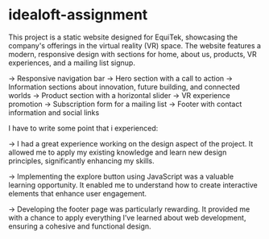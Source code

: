 # idealoft-assignment
This project is a static website designed for EquiTek, showcasing the company's offerings in the virtual reality (VR) space. The website features a modern, responsive design with sections for home, about us, products, VR experiences, and a mailing list signup.


-> Responsive navigation bar
-> Hero section with a call to action
-> Information sections about innovation, future building, and connected worlds
-> Product section with a horizontal slider
-> VR experience promotion
-> Subscription form for a mailing list
-> Footer with contact information and social links

I have to write some point that i experienced:

-> I had a great experience working on the design aspect of the project. It allowed me to apply my existing knowledge and learn new design principles, significantly enhancing my skills.

-> Implementing the explore button using JavaScript was a valuable learning opportunity. It enabled me to understand how to create interactive elements that enhance user engagement.

-> Developing the footer page was particularly rewarding. It provided me with a chance to apply everything I’ve learned about web development, ensuring a cohesive and functional design.